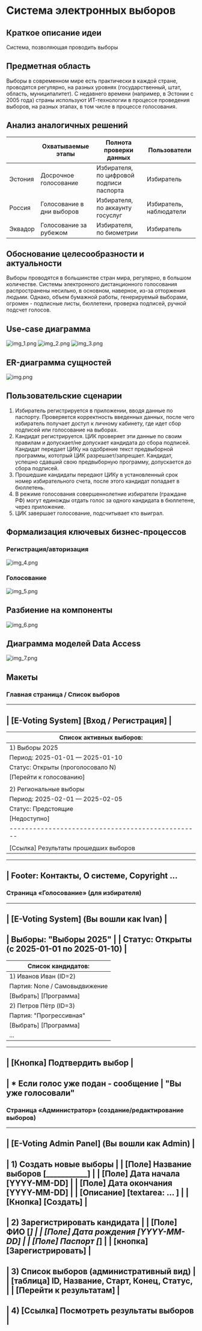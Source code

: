 # Система электронных выборов

## Краткое описание идеи

Система, позволяющая проводить выборы

## Предметная область

Выборы в современном мире есть практически в каждой стране, проводятся регулярно, на разных уровнях (государственный,
штат, область, муниципалитет). С недавнего времени (например, в Эстонии с 2005 года) страны используют ИТ-технологии в
процессе проведения выборов, на разных этапах, в том числе в процессе голосования.

## Анализ аналогичных решений

|         | Охватываемые этапы        | Полнота проверки данных                  | Пользователи            |
|---------|---------------------------|------------------------------------------|-------------------------|
| Эстония | Досрочное голосование     | Избирателя, по цифровой подписи паспорта | Избиратель              |
| Россия  | Голосование в дни выборов | Избирателя, по аккаунту госуслуг         | Избиратель, наблюдатели |
| Эквадор | Голосование за рубежом    | Избирателя, по биометрии                 | Избиратель              |

## Обоснование целесообразности и актуальности

Выборы проводятся в большинстве стран мира, регулярно, в большом количестве. Системы электронного дистанционного
голосования распространены несильно, в основном, наверное, из-за отторжения людьми. Однако, объем бумажной работы,
генерируемый выборами, огромен - подписные листы, бюллетени, проверка подписей, ручной подсчет голосов.

## Use-case диаграмма

![img_1.png](/static/img/img_1.png)
![img_2.png](/static/img/img_2.png)
![img_3.png](/static/img/img_3.png)

## ER-диаграмма сущностей

![img.png](/static/img/img.png)

## Пользовательские сценарии

1. Избиратель регистрируется в приложении, вводя данные по паспорту. Проверяется корректность введенных данных, после
   чего избиратель получает доступ к личному кабинету, где идет сбор подписей или голосование на выборах.
2. Кандидат регистрируется. ЦИК проверяет эти данные по своим правилам и допускает/не допускает кандидата до сбора подписей.   Кандидат передает ЦИКу на одобрение
   текст предвыборной программы, кототрый ЦИК разрешает/запрещает. Кандидат, успешно сдавший свою предвыборную
   программу, допускается до сбора подписей.
3. Прошедшие кандидаты передают ЦИКу в установленный срок номер избирательного счета, после этого кандидат попадает в
   бюллетень.
4. В режиме голосования совершеннолетние избиратели (граждане РФ) могут единожды отдать голос за одного кандидата в бюллетене, через
   приложение.
5. ЦИК завершает голосование, подсчитывает кто выиграл.

## Формализация ключевых бизнес-процессов

### Регистрация/авторизация

![img_4.png](/static/img/img_4.png)

### Голосование

![img_5.png](/static/img/img_5.png)

## Разбиение на компоненты

![img_6.png](/static/img/img_6.png)

## Диаграмма моделей Data Access

![img_7.png](/static/img/img_7.png)

## Макеты

### Главная страница / Список выборов
-------------------------------------------------------
|  [E-Voting System]             [Вход / Регистрация] |
-------------------------------------------------------
|  Список активных выборов:                          |
|  -------------------------------------------------  |
|  1)  Выборы 2025                                   |
|      Период: 2025-01-01 — 2025-01-10               |
|      Статус: Открыты (проголосовало N)             |
|      [Перейти к голосованию]                       |
|                                                    |
|  2)  Региональные выборы                           |
|      Период: 2025-02-01 — 2025-02-05               |
|      Статус: Предстоящие                           |
|      [Недоступно]                                  |
|  -------------------------------------------------  |
|                                                    |
|  [Ссылка]  Результаты прошедших выборов            |
-------------------------------------------------------
|   Footer: Контакты, О системе, Copyright ...
-------------------------------------------------------

### Страница «Голосование» (для избирателя)
--------------------------------------------
|  [E-Voting System]  (Вы вошли как Ivan)  |
--------------------------------------------
|  Выборы: "Выборы 2025"                   |
|  Статус: Открыты (c 2025-01-01 по 2025-01-10) |
--------------------------------------------
|  Список кандидатов:                      |
|  ---------------------------------------- |
|   1) Иванов Иван (ID=2)                  |
|      Партия: None / Самовыдвижение       |
|      [Выбрать]  [Программа]             |
|   2) Петров Пётр (ID=3)                  |
|      Партия: "Прогрессивная"             |
|      [Выбрать]  [Программа]             |
|   ...                                    |
--------------------------------------------
|  [Кнопка] Подтвердить выбор              |
--------------------------------------------
|  * Если голос уже подан - сообщение 
|    "Вы уже голосовали"
--------------------------------------------

### Страница «Администратор» (создание/редактирование выборов)

---------------------------------------------------
| [E-Voting Admin Panel]  (Вы вошли как Admin)     |
---------------------------------------------------
| 1) Создать новые выборы                          |
|    [Поле] Название выборов  [___________]        |
|    [Поле] Дата начала        [YYYY-MM-DD]        |
|    [Поле] Дата окончания     [YYYY-MM-DD]        |
|    [Описание]  [textarea: ... ]                  |
|    [Кнопка]  [Создать]                           |
---------------------------------------------------
| 2) Зарегистрировать кандидата                    |
|    [Поле] ФИО          [___________]             |
|    [Поле] Дата рождения [YYYY-MM-DD]             |
|    [Поле] Паспорт      [___________]             |
|    [кнопка] [Зарегистрировать]                   |
---------------------------------------------------
| 3) Список выборов (административный вид)         |
|    [таблица] ID, Название, Старт, Конец, Статус, |
|              [Перейти к результатам]             |
---------------------------------------------------
| 4) [Ссылка] Посмотреть результаты выборов        |
---------------------------------------------------
